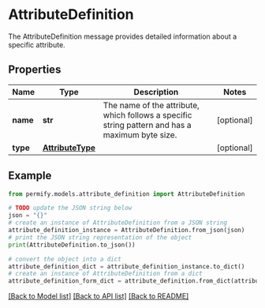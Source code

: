 # AttributeDefinition

The AttributeDefinition message provides detailed information about a specific attribute.

## Properties

Name | Type | Description | Notes
------------ | ------------- | ------------- | -------------
**name** | **str** | The name of the attribute, which follows a specific string pattern and has a maximum byte size. | [optional] 
**type** | [**AttributeType**](AttributeType.md) |  | [optional] 

## Example

```python
from permify.models.attribute_definition import AttributeDefinition

# TODO update the JSON string below
json = "{}"
# create an instance of AttributeDefinition from a JSON string
attribute_definition_instance = AttributeDefinition.from_json(json)
# print the JSON string representation of the object
print(AttributeDefinition.to_json())

# convert the object into a dict
attribute_definition_dict = attribute_definition_instance.to_dict()
# create an instance of AttributeDefinition from a dict
attribute_definition_form_dict = attribute_definition.from_dict(attribute_definition_dict)
```
[[Back to Model list]](../README.md#documentation-for-models) [[Back to API list]](../README.md#documentation-for-api-endpoints) [[Back to README]](../README.md)


